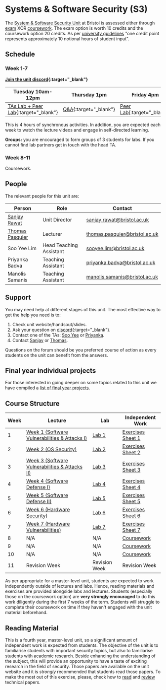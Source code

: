 # Systems & Software Security (S3)

The [System & Software Security Unit](https://www.bris.ac.uk/unit-programme-catalogue/UnitDetails.jsa?ayrCode=21%2F22&unitCode=COMSM0049) at Bristol is assessed either through [exam](https://www.bris.ac.uk/unit-programme-catalogue/UnitDetails.jsa?ayrCode=21%2F22&unitCode=COMSM0050) XOR [coursework](https://www.bris.ac.uk/unit-programme-catalogue/UnitDetails.jsa?ayrCode=21%2F22&unitCode=COMSM0051).
The exam option is worth 10 credits and the coursework option 20 credits.
As per [university guidelines](http://www.bristol.ac.uk/academic-quality/assessment/regulations-and-code-of-practice-for-taught-programmes/programme-design/) "one credit point represents approximately 10 notional hours of student input".

## Schedule

### Week 1-7

**[Join the unit discord](https://discord.gg/cwtGHNU){:target="_blank"}**

| Tuesday 10am-12pm  | Thursday 1pm | Friday 4pm |
|--------------------|--------------|------------|
| [TAs Lab + Peer Lab](https://discord.com/channels/755739425584971898/755739426142945283){:target="_blank"} | [Q&A](https://discord.com/channels/755739425584971898/755739426142945283){:target="_blank"}          | [Peer Lab](https://discord.com/channels/755739425584971898/755739426142945283){:target="_blank"}   |

This is 4 hours of synchronous activities.
In addition, you are expected each week to watch the lecture videos and engage in self-directed learning.

**Groups:** you are encouraged to form groups of 3 students for labs.
If you cannot find lab partners get in touch with the head TA.

### Week 8-11
Coursework.

## People

The relevant people for this unit are:

| Person          | Role               | Contact                                                               |
|-----------------|--------------------|-----------------------------------------------------------------------|
| [Sanjay Rawat](https://research-information.bris.ac.uk/en/persons/sanjay-rawat)    | Unit Director      | [sanjay.rawat@bristol.ac.uk](mailto:sanjay.rawat@bristol.ac.uk)       |
| [Thomas Pasquier](https://tfjmp.org/) | Lecturer           | [thomas.pasquier@bristol.ac.uk](mailto:thomas.pasquier@bristol.ac.uk) |
| Soo Yee Lim     | Head Teaching Assistant | [sooyee.lim@bristol.ac.uk](mailto:sooyee.lim@bristol.ac.uk)           |
| Priyanka Badva  | Teaching Assistant | [priyanka.badva@bristol.ac.uk](mailto:priyanka.badva@bristol.ac.uk)   |
| Manolis Samanis | Teaching Assistant | [manolis.samanis@bristol.ac.uk](mailto:manolis.samanis@bristol.ac.uk)   |

## Support

You may need help at different stages of this unit.
The most effective way to get the help you need is to:

1. Check unit website/handsout/slides.
2. Ask your question on [discord](https://discord.com/channels/755739425584971898/755739426142945283){:target="_blank"}.
3. Contact one of the TAs: [Soo Yee](mailto:sooyee.lim@bristol.ac.uk) or [Priyanka](mailto:priyanka.badva@bristol.ac.uk).
4. Contact [Sanjay](mailto:sanjay.rawat@bristol.ac.uk) or [Thomas](mailto:thomas.pasquier@bristol.ac.uk).

Questions on the forum should be you preferred course of action as every students on the unit can benefit from the answers.

## Final year individual projects

For those interested in going deeper on some topics related to this unit we have
compiled a [list of final year projects](projects/list.md).

## Course Structure

| Week | Lecture      | Lab          | Independent Work           |
|------|--------------|--------------|----------------------------|
| 1    | [Week 1 (Software Vulnerabilities & Attacks I)](lectures/WEEK1.md)    | [Lab 1](labs/LAB1.md)        | [Exercises Sheet 1](exercises/EXERCISE1.md) |
| 2    | [Week 2 (OS Security)](lectures/WEEK2.md)    | [Lab 2](labs/LAB2.md)        | [Exercises Sheet 2](exercises/EXERCISE2.md)|
| 3    | [Week 3  (Software Vulnerabilities & Attacks II)](lectures/WEEK3.md)   | [Lab 3](labs/LAB3.md)       | [Exercises Sheet 3](exercises/EXERCISE3.md) |
| 4    | [Week 4  (Software Defense I)](lectures/WEEK4.md)  | [Lab 4](labs/LAB4.md)        | [Exercises Sheet 4](exercises/EXERCISE4.md) |
| 5    | [Week 5  (Software Defense II)](lectures/WEEK5.md)  | [Lab 5](labs/LAB5.md)       | [Exercises Sheet 5](exercises/EXERCISE5.md) |
| 6    | [Week 6  (Hardware Security)](lectures/WEEK6.md)  | [Lab 6](labs/LAB6.md)       | [Exercises Sheet 6](exercises/EXERCISE6.md) |
| 7    | [Week 7  (Hardware Vulnerabilities)](lectures/WEEK7.md)  | [Lab 7](labs/LAB7.md)       | [Exercises Sheet 7](exercises/EXERCISE7.md) |
| 8    | N/A          | N/A          | [Coursework](coursework/COURSEWORK.md)                 |
| 9    | N/A          | N/A          | [Coursework](coursework/COURSEWORK.md)                  |
| 10   | N/A          | N/A          | [Coursework](coursework/COURSEWORK.md)                  |
| 11   | Revision Week          | Revision Week         | Revision Week         |


As per appropriate for a master-level unit, students are expected to work independently outside of lectures and labs.
Hence, reading materials and exercises are provided alongside labs and lectures.
Students (especially those on the coursework option) are **very strongly encouraged** to do this work diligently during the first 7 weeks of the term.
Students will struggle to complete their coursework on time if they haven't engaged with the unit material beforehand.

## Reading Material

This is a fourth year, master-level unit, so a significant amount of independent work is expected from students.
The objective of the unit is to familiarise students with important security topics, but also to familiarise students with academic research.
Beside enhancing the understanding of the subject, this will provide an opportunity to have a taste of exciting research in the field of security.
Those papers are available on the unit website and it is *strongly* recommended that students read those papers.
To make the most out of this exercise, please, check how to [read](papers/keshav2007.pdf) and [review](papers/roscoe-2007.pdf) technical papers.
